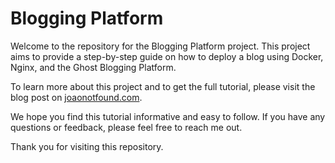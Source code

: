 # Blogging Platform

Welcome to the repository for the Blogging Platform project. This project aims to provide a step-by-step guide on how to deploy a blog using Docker, Nginx, and the Ghost Blogging Platform.

To learn more about this project and to get the full tutorial, please visit the blog post on [joaonotfound.com](https://blog.joaonotfound.com/quickly-deploy-a-blog-using-docker-and-nginx).

We hope you find this tutorial informative and easy to follow. If you have any questions or feedback, please feel free to reach me out.

Thank you for visiting this repository.

